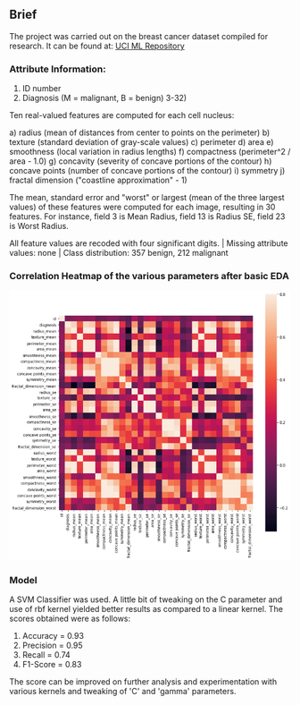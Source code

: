 ## Brief
The project was carried out on the breast cancer dataset compiled for research. It can be found at: [UCI ML Repository](https://archive.ics.uci.edu/ml/datasets/Breast+Cancer+Wisconsin+%28Diagnostic%29)

### Attribute Information:

1) ID number
2) Diagnosis (M = malignant, B = benign)
3-32)

Ten real-valued features are computed for each cell nucleus:

a) radius (mean of distances from center to points on the perimeter)
b) texture (standard deviation of gray-scale values)
c) perimeter
d) area
e) smoothness (local variation in radius lengths)
f) compactness (perimeter^2 / area - 1.0)
g) concavity (severity of concave portions of the contour)
h) concave points (number of concave portions of the contour)
i) symmetry
j) fractal dimension ("coastline approximation" - 1)

The mean, standard error and "worst" or largest (mean of the three
largest values) of these features were computed for each image,
resulting in 30 features. For instance, field 3 is Mean Radius, field
13 is Radius SE, field 23 is Worst Radius.

All feature values are recoded with four significant digits. | 
Missing attribute values: none |
Class distribution: 357 benign, 212 malignant

### Correlation Heatmap of the various parameters after basic EDA
![Correlation Heatmap](https://github.com/praatibhsurana/Breast-Cancer-Prediction-SVM/blob/master/corr_heatmap.png?raw=true)

### Model
A SVM Classifier was used. A little bit of tweaking on the C parameter and use of rbf kernel yielded better results as compared to a linear kernel.
The scores obtained were as follows:
1) Accuracy = 0.93
2) Precision = 0.95
3) Recall = 0.74
4) F1-Score = 0.83

The score can be improved on further analysis and experimentation with various kernels and tweaking of 'C' and 'gamma' parameters.
